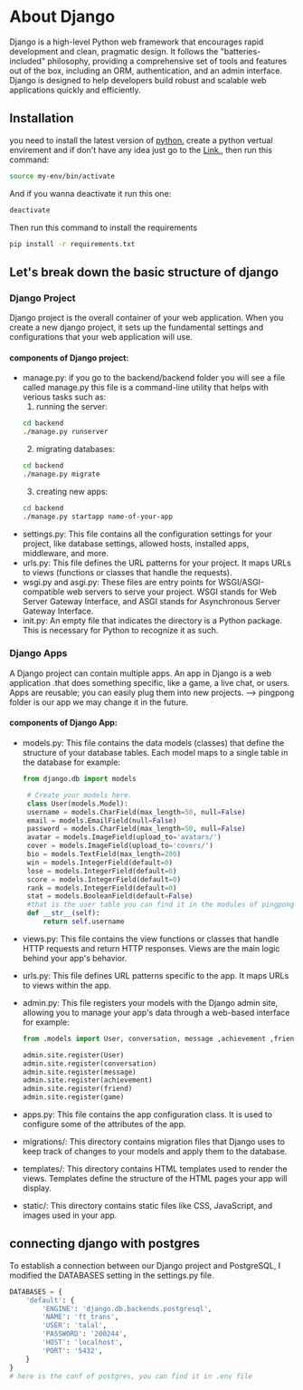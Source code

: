 # About Django

Django is a high-level Python web framework that encourages rapid development and clean, pragmatic design. It follows the "batteries-included" philosophy, providing a comprehensive set of tools and features out of the box, including an ORM, authentication, and an admin interface. Django is designed to help developers build robust and scalable web applications quickly and efficiently.

## Installation
you need to install the latest version of [python.](https://www.python.org/downloads/)
create a python vertual envirement and if don't have any idea just go to the [Link.](https://docs.python.org/3/library/venv.html), then run this command:
```bash
source my-env/bin/activate
```
And if you wanna deactivate it run this one:
```bash
deactivate
```

Then run this command to install the requirements
```bash
pip install -r requirements.txt
```

## Let's break down the basic structure of django

### Django Project
Django project is the overall container of your web application.
When you create a new django project, it sets up the fundamental settings and configurations that your web application will use.

#### components of Django project:
- manage.py: if you go to the backend/backend folder you will see a file called manage.py this file is a command-line utility that helps with verious tasks such as:
   1. running the server:
   ```bash
   cd backend
   ./manage.py runserver
   ```
   2. migrating databases:
   ```bash
   cd backend
   ./manage.py migrate
   ```
   3. creating new apps:
   ```bash
   cd backend
   ./manage.py startapp name-of-your-app
   ```
- settings.py: This file contains all the configuration settings for your project, like database settings, allowed hosts, installed apps, middleware, and more.
- urls.py: This file defines the URL patterns for your project. It maps URLs to views (functions or classes that handle the requests).
- wsgi.py and asgi.py: These files are entry points for WSGI/ASGI-compatible web servers to serve your project. WSGI stands for Web Server Gateway Interface, and ASGI stands for Asynchronous Server Gateway Interface.
- init.py: An empty file that indicates the directory is a Python package. This is necessary for Python to recognize it as such.

### Django Apps
A Django project can contain multiple apps. An app in Django is a web application .that does something specific, like a game, a live chat, or users. Apps are reusable; you can easily plug them into new projects. --> pingpong folder is our app we may change it in the future.
#### components of Django App:
- models.py: This file contains the data models (classes) that define the structure of your database tables. Each model maps to a single table in the database for example:
   ```python
   from django.db import models

    # Create your models here.
    class User(models.Model):
    username = models.CharField(max_length=50, null=False)
    email = models.EmailField(null=False)
    password = models.CharField(max_length=50, null=False)
    avatar = models.ImageField(upload_to='avatars/')
    cover = models.ImageField(upload_to='covers/')
    bio = models.TextField(max_length=200)
    win = models.IntegerField(default=0)
    lose = models.IntegerField(default=0)
    score = models.IntegerField(default=0)
    rank = models.IntegerField(default=0)
    stat = models.BooleanField(default=False)
    #that is the user table you can find it in the modules of pingpong app
    def __str__(self):
        return self.username
   ```
- views.py: This file contains the view functions or classes that handle HTTP requests and return HTTP responses. Views are the main logic behind your app's behavior.
- urls.py: This file defines URL patterns specific to the app. It maps URLs to views within the app.
- admin.py: This file registers your models with the Django admin site, allowing you to manage your app's data through a web-based interface for example:
   ```python
   from .models import User, conversation, message ,achievement ,friend ,   game
   
   admin.site.register(User)
   admin.site.register(conversation)
   admin.site.register(message)
   admin.site.register(achievement)
   admin.site.register(friend)
   admin.site.register(game)
   ```
- apps.py: This file contains the app configuration class. It is used to configure some of the attributes of the app.

- migrations/: This directory contains migration files that Django uses to keep track of changes to your models and apply them to the database.

- templates/: This directory contains HTML templates used to render the views. Templates define the structure of the HTML pages your app will display.

- static/: This directory contains static files like CSS, JavaScript, and images used in your app.

## connecting django with postgres

To establish a connection between our Django project and PostgreSQL, I modified the DATABASES setting in the settings.py file.

```python
DATABASES = {
    'default': {
        'ENGINE': 'django.db.backends.postgresql',
        'NAME': 'ft_trans',
        'USER': 'talal',
        'PASSWORD': '200244',
        'HOST': 'localhost',
        'PORT': '5432', 
    }
}
# here is the conf of postgres, you can find it in .env file
``` 